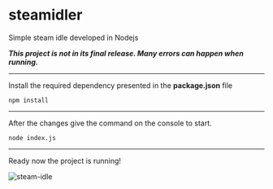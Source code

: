# steamidler
Simple steam idle developed in Nodejs

**_This project is not in its final release. Many errors can happen when running._**

---
Install the required dependency presented in the **package.json** file
```
npm install
```
---
After the changes give the command on the console to start.
```
node index.js
```
---
Ready now the project is running!

![steam-idle](https://i.imgur.com/0p0DeeD.png)
